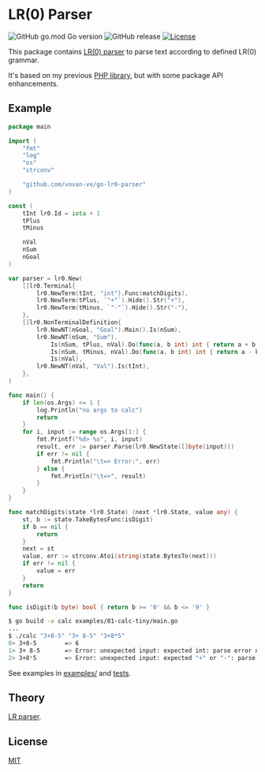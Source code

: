# LR(0) Parser

![GitHub go.mod Go version](https://img.shields.io/github/go-mod/go-version/vovan-ve/go-lr0-parser)
![GitHub release](https://img.shields.io/github/v/release/vovan-ve/go-lr0-parser)
[![License](https://img.shields.io/github/license/vovan-ve/go-lr0-parser)](./LICENSE)

This package contains [LR(0) parser][lr-parser.wiki] to parse text according
to defined LR(0) grammar.

It's based on my previous [PHP library](https://github.com/Vovan-VE/parser),
but with some package API enhancements.

## Example

```go
package main

import (
	"fmt"
	"log"
	"os"
	"strconv"

	"github.com/vovan-ve/go-lr0-parser"
)

const (
	tInt lr0.Id = iota + 1
	tPlus
	tMinus

	nVal
	nSum
	nGoal
)

var parser = lr0.New(
	[]lr0.Terminal{
		lr0.NewTerm(tInt, "int").Func(matchDigits),
		lr0.NewTerm(tPlus, `"+"`).Hide().Str("+"),
		lr0.NewTerm(tMinus, `"-"`).Hide().Str("-"),
	},
	[]lr0.NonTerminalDefinition{
		lr0.NewNT(nGoal, "Goal").Main().Is(nSum),
		lr0.NewNT(nSum, "Sum").
			Is(nSum, tPlus, nVal).Do(func(a, b int) int { return a + b }).
			Is(nSum, tMinus, nVal).Do(func(a, b int) int { return a - b }).
			Is(nVal),
		lr0.NewNT(nVal, "Val").Is(tInt),
	},
)

func main() {
	if len(os.Args) <= 1 {
		log.Println("no args to calc")
		return
	}
	for i, input := range os.Args[1:] {
		fmt.Printf("%d> %s", i, input)
		result, err := parser.Parse(lr0.NewState([]byte(input)))
		if err != nil {
			fmt.Println("\t=> Error:", err)
		} else {
			fmt.Println("\t=>", result)
		}
	}
}

func matchDigits(state *lr0.State) (next *lr0.State, value any) {
	st, b := state.TakeBytesFunc(isDigit)
	if b == nil {
		return
	}
	next = st
	value, err := strconv.Atoi(string(state.BytesTo(next)))
	if err != nil {
		value = err
	}
	return
}

func isDigit(b byte) bool { return b >= '0' && b <= '9' }
```

```sh
$ go build -o calc examples/01-calc-tiny/main.go
...
$ ./calc "3+8-5" "3+ 8-5" "3+8*5"
0> 3+8-5        => 6
1> 3+ 8-5       => Error: unexpected input: expected int: parse error near ⟪3+⟫⏵⟪␠8-5⟫
2> 3+8*5        => Error: unexpected input: expected "+" or "-": parse error near ⟪3+8⟫⏵⟪*5⟫
```

See examples in [examples/](./examples/) and [tests](./lr0_test.go).

Theory
------

[LR parser][lr-parser.wiki].

License
-------

[MIT][mit]

[lr-parser.wiki]: https://en.wikipedia.org/wiki/LR_parser
[mit]: https://opensource.org/licenses/MIT
